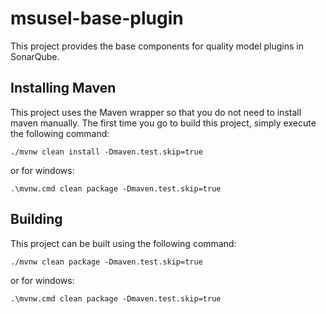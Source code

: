 # msusel-base-plugin

This project provides the base components for quality model plugins in SonarQube.

## Installing Maven

This project uses the Maven wrapper so that you do not need to install maven manually.
The first time you go to build this project, simply execute the following command:

```
./mvnw clean install -Dmaven.test.skip=true
```
or for windows:
```
.\mvnw.cmd clean package -Dmaven.test.skip=true
```

## Building

This project can be built using the following command:

```
./mvnw clean package -Dmaven.test.skip=true
```
or for windows:
```
.\mvnw.cmd clean package -Dmaven.test.skip=true
```

